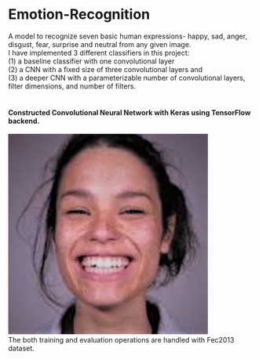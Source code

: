 # Emotion-Recognition
A model to recognize seven basic human expressions- happy, sad, anger, disgust, fear, surprise and neutral from any given image. <br>
I have implemented 3 different classifiers in this project: <br>
(1) a baseline classifier with one convolutional layer  <br>
(2) a CNN with a fixed size of three convolutional layers and <br>
(3) a deeper CNN with a parameterizable number of convolutional layers, filter dimensions, and number of filters. <br><br>
#### Constructed Convolutional Neural Network with Keras using TensorFlow backend.<br>
<img src="https://github.com/mansibhalerao/Emotion-Recognition/blob/master/sample%20input1.png">
<br>
The both training and evaluation operations are handled with Fec2013 dataset.
